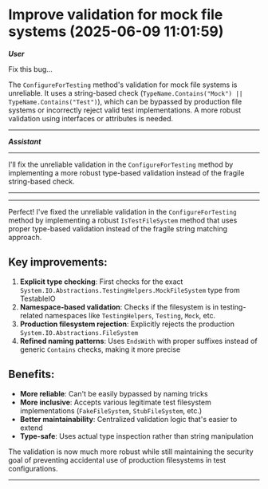 <!-- Generated by SpecStory -->

# Improve validation for mock file systems (2025-06-09 11:01:59)

_**User**_

Fix this bug...

The `ConfigureForTesting` method's validation for mock file systems is unreliable. It uses a string-based check (`TypeName.Contains("Mock") || TypeName.Contains("Test")`), which can be bypassed by production file systems or incorrectly reject valid test implementations. A more robust validation using interfaces or attributes is needed.


---

_**Assistant**_



---

I'll fix the unreliable validation in the `ConfigureForTesting` method by implementing a more robust type-based validation instead of the fragile string-based check.

---



---

Perfect! I've fixed the unreliable validation in the `ConfigureForTesting` method by implementing a robust `IsTestFileSystem` method that uses proper type-based validation instead of the fragile string matching approach.

## Key improvements:

1. **Explicit type checking**: First checks for the exact `System.IO.Abstractions.TestingHelpers.MockFileSystem` type from TestableIO
2. **Namespace-based validation**: Checks if the filesystem is in testing-related namespaces like `TestingHelpers`, `Testing`, `Mock`, etc.
3. **Production filesystem rejection**: Explicitly rejects the production `System.IO.Abstractions.FileSystem` 
4. **Refined naming patterns**: Uses `EndsWith` with proper suffixes instead of generic `Contains` checks, making it more precise

## Benefits:

- **More reliable**: Can't be easily bypassed by naming tricks
- **More inclusive**: Accepts various legitimate test filesystem implementations (`FakeFileSystem`, `StubFileSystem`, etc.)
- **Better maintainability**: Centralized validation logic that's easier to extend
- **Type-safe**: Uses actual type inspection rather than string manipulation

The validation is now much more robust while still maintaining the security goal of preventing accidental use of production filesystems in test configurations.

---

